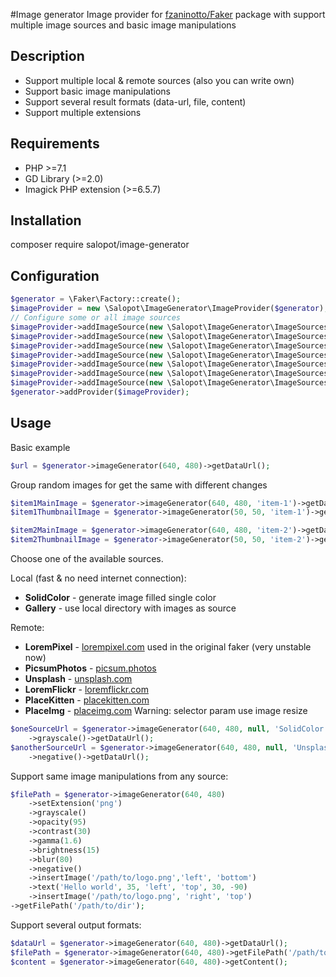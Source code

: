 #Image generator
Image provider for [fzaninotto/Faker](https://github.com/fzaninotto/Faker) package with support multiple image sources and basic image manipulations

## Description
- Support multiple local & remote sources (also you can write own)
- Support basic image manipulations
- Support several result formats (data-url, file, content)
- Support multiple extensions

## Requirements
- PHP >=7.1
- GD Library (>=2.0)
- Imagick PHP extension (>=6.5.7)

## Installation
composer require salopot/image-generator

## Configuration

```php
$generator = \Faker\Factory::create();
$imageProvider = new \Salopot\ImageGenerator\ImageProvider($generator);
// Configure some or all image sources
$imageProvider->addImageSource(new \Salopot\ImageGenerator\ImageSources\Local\SolidColorSource($imageProvider));
$imageProvider->addImageSource(new \Salopot\ImageGenerator\ImageSources\Local\GallerySource($imageProvider, '/dir/with/images'));
$imageProvider->addImageSource(new \Salopot\ImageGenerator\ImageSources\Remote\LoremPixelSource($imageProvider));
$imageProvider->addImageSource(new \Salopot\ImageGenerator\ImageSources\Remote\PicsumPhotosSource($imageProvider));
$imageProvider->addImageSource(new \Salopot\ImageGenerator\ImageSources\Remote\UnsplashSource($imageProvider));
$imageProvider->addImageSource(new \Salopot\ImageGenerator\ImageSources\Remote\PlaceKittenSource($imageProvider));
$imageProvider->addImageSource(new \Salopot\ImageGenerator\ImageSources\Remote\PlaceImgSource($imageProvider));
$generator->addProvider($imageProvider);
```

## Usage

Basic example
```php
$url = $generator->imageGenerator(640, 480)->getDataUrl();
```
Group random images for get the same with different changes
```php
$item1MainImage = $generator->imageGenerator(640, 480, 'item-1')->getDataUrl();
$item1ThumbnailImage = $generator->imageGenerator(50, 50, 'item-1')->getDataUrl();

$item2MainImage = $generator->imageGenerator(640, 480, 'item-2')->getDataUrl();
$item2ThumbnailImage = $generator->imageGenerator(50, 50, 'item-2')->getDataUrl();
```

Choose one of the available sources.

Local (fast & no need internet connection):
- **SolidColor** - generate image filled single color 
- **Gallery** - use local directory with images as source

Remote:
- **LoremPixel** - [lorempixel.com](https://lorempixel.com) used in the original faker (very unstable now)  
- **PicsumPhotos** - [picsum.photos](https://picsum.photos)
- **Unsplash** - [unsplash.com](https://source.unsplash.com)
- **LoremFlickr** - [loremflickr.com](https://loremflickr.com)
- **PlaceKitten** - [placekitten.com](http://placekitten.com)
- **PlaceImg** - [placeimg.com](https://placeimg.com) Warning: selector param use image resize
```php
$oneSourceUrl = $generator->imageGenerator(640, 480, null, 'SolidColor')
    ->grayscale()->getDataUrl();
$anotherSourceUrl = $generator->imageGenerator(640, 480, null, 'Unsplash')
    ->negative()->getDataUrl();
```

Support same image manipulations from any source:
```php
$filePath = $generator->imageGenerator(640, 480)
    ->setExtension('png')
    ->grayscale()
    ->opacity(95)
    ->contrast(30)
    ->gamma(1.6)
    ->brightness(15)
    ->blur(80)
    ->negative()
    ->insertImage('/path/to/logo.png','left', 'bottom')
    ->text('Hello world', 35, 'left', 'top', 30, -90)
    ->insertImage('/path/to/logo.png', 'right', 'top')
->getFilePath('/path/to/dir');
```

Support several output formats:
```php
$dataUrl = $generator->imageGenerator(640, 480)->getDataUrl();
$filePath = $generator->imageGenerator(640, 480)->getFilePath('/path/to/dir');
$content = $generator->imageGenerator(640, 480)->getContent();
``` 